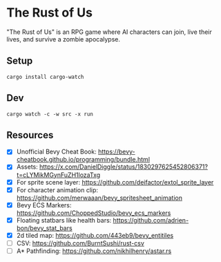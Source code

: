 # The Rust of Us

"The Rust of Us" is an RPG game where AI characters can join, live their lives, and survive a zombie apocalypse.

## Setup

```
cargo install cargo-watch
```

## Dev

```
cargo watch -c -w src -x run
```

## Resources

- [x] Unofficial Bevy Cheat Book: https://bevy-cheatbook.github.io/programming/bundle.html
- [x] Assets: https://x.com/DanielDiggle/status/1830297625452806371?t=cLYMikMGynFuZH1lozaTxg
- [x] For sprite scene layer: https://github.com/deifactor/extol_sprite_layer
- [x] For character animation clip: https://github.com/merwaaan/bevy_spritesheet_animation
- [x] Bevy ECS Markers: https://github.com/ChoppedStudio/bevy_ecs_markers
- [x] Floating statbars like health bars: https://github.com/adrien-bon/bevy_stat_bars
- [x] 2d tiled map: https://github.com/443eb9/bevy_entitiles
- [ ] CSV: https://github.com/BurntSushi/rust-csv
- [ ] A\* Pathfinding: https://github.com/nikhilhenry/astar.rs
